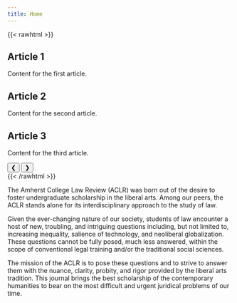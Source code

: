 ```yaml
---
title: Home
---
```


{{< rawhtml >}}
<div class="carousel">
  <div class="carousel-inner">
    <div class="carousel-item active">
      <h2>Article 1</h2>
      <p>Content for the first article.</p>
    </div>
    <div class="carousel-item">
      <h2>Article 2</h2>
      <p>Content for the second article.</p>
    </div>
    <div class="carousel-item">
      <h2>Article 3</h2>
      <p>Content for the third article.</p>
    </div>
  </div>
  <button class="carousel-control left" onclick="prevSlide()">&#10094;</button>
  <button class="carousel-control right" onclick="nextSlide()">&#10095;</button>
  <div class="carousel-indicators">
    <span class="indicator" onclick="goToSlide(0)"></span>
    <span class="indicator" onclick="goToSlide(1)"></span>
    <span class="indicator" onclick="goToSlide(2)"></span>
  </div>
</div>
{{< /rawhtml >}}

The Amherst College Law Review (ACLR) was born out of the desire to foster undergraduate scholarship in the liberal arts. Among our peers, the ACLR stands alone for its interdisciplinary approach to the study of law.

Given the ever-changing nature of our society, students of law encounter a host of new, troubling, and intriguing questions including, but not limited to, increasing inequality, salience of technology, and neoliberal globalization. These questions cannot be fully posed, much less answered, within the scope of conventional legal training and/or the traditional social sciences.

The mission of the ACLR is to pose these questions and to strive to answer them with the nuance, clarity, probity, and rigor provided by the liberal arts tradition. This journal brings the best scholarship of the contemporary humanities to bear on the most difficult and urgent juridical problems of our time.
